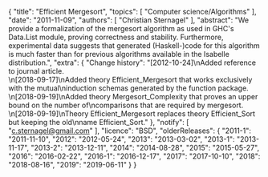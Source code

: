 {
    "title": "Efficient Mergesort",
    "topics": [
        "Computer science/Algorithms"
    ],
    "date": "2011-11-09",
    "authors": [
        "Christian Sternagel"
    ],
    "abstract": "We provide a formalization of the mergesort algorithm as used in GHC's Data.List module, proving correctness and stability. Furthermore, experimental data suggests that generated (Haskell-)code for this algorithm is much faster than for previous algorithms available in the Isabelle distribution.",
    "extra": {
        "Change history": "[2012-10-24]\nAdded reference to journal article.<br>\n[2018-09-17]\nAdded theory Efficient_Mergesort that works exclusively with the mutual\ninduction schemas generated by the function package.<br>\n[2018-09-19]\nAdded theory Mergesort_Complexity that proves an upper bound on the number of\ncomparisons that are required by mergesort.<br>\n[2018-09-19]\nTheory Efficient_Mergesort replaces theory Efficient_Sort but keeping the old\nname Efficient_Sort."
    },
    "notify": [
        "c.sternagel@gmail.com"
    ],
    "licence": "BSD",
    "olderReleases": {
        "2011-1": "2011-11-10",
        "2012": "2012-05-24",
        "2013": "2013-03-02",
        "2013-1": "2013-11-17",
        "2013-2": "2013-12-11",
        "2014": "2014-08-28",
        "2015": "2015-05-27",
        "2016": "2016-02-22",
        "2016-1": "2016-12-17",
        "2017": "2017-10-10",
        "2018": "2018-08-16",
        "2019": "2019-06-11"
    }
}
